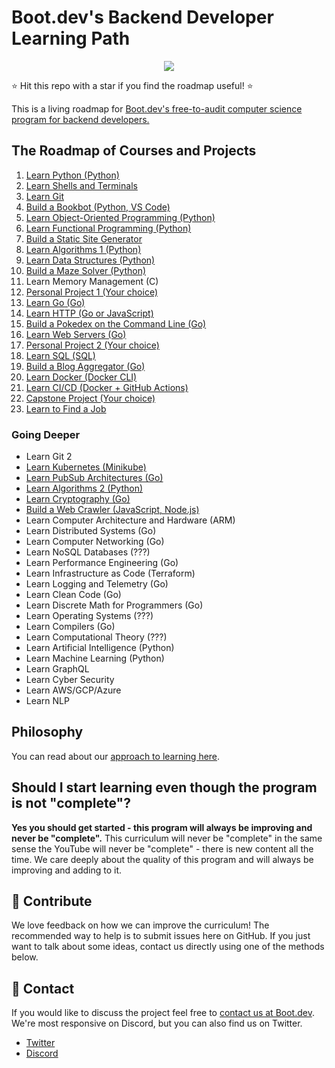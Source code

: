 # Boot.dev's Backend Developer Learning Path

<p align="center">
  <img  src="https://www.boot.dev/_nuxt/bootdev-logo-full-small.T5Eqr5qH.png">
</p>

⭐ Hit this repo with a star if you find the roadmap useful! ⭐

This is a living roadmap for [Boot.dev's free-to-audit computer science program for backend developers.](https://boot.dev)

## The Roadmap of Courses and Projects

1. [Learn Python (Python)](https://boot.dev/learn/learn-python)
2. [Learn Shells and Terminals](https://www.boot.dev/learn/learn-shells-and-terminals)
3. [Learn Git](https://www.boot.dev/learn/learn-git)
4. [Build a Bookbot (Python, VS Code)](https://boot.dev/learn/build-bookbot)
5. [Learn Object-Oriented Programming (Python)](https://boot.dev/learn/learn-object-oriented-programming)
6. [Learn Functional Programming (Python)](https://boot.dev/learn/learn-functional-programming)
7. [Build a Static Site Generator](https://www.boot.dev/learn/build-static-site-generator)
8. [Learn Algorithms 1 (Python)](https://boot.dev/learn/learn-algorithms)
9. [Learn Data Structures (Python)](https://boot.dev/learn/learn-data-structures)
10. [Build a Maze Solver (Python)](https://boot.dev/learn/maze-solver-python)
11. Learn Memory Management (C)
12. [Personal Project 1 (Your choice)](https://boot.dev/learn/personal-project-1)
13. [Learn Go (Go)](https://boot.dev/learn/learn-golang)
14. [Learn HTTP (Go or JavaScript)](https://boot.dev/learn/learn-http)
15. [Build a Pokedex on the Command Line (Go)](https://boot.dev/learn/build-pokedex-cli)
16. [Learn Web Servers (Go)](https://boot.dev/learn/learn-web-servers)
17. [Personal Project 2 (Your choice)](https://boot.dev/learn/personal-project-2)
18. [Learn SQL (SQL)](https://boot.dev/learn/learn-sql)
19. [Build a Blog Aggregator (Go)](https://boot.dev/learn/blog-aggregator)
20. [Learn Docker (Docker CLI)](https://boot.dev/learn/learn-docker)
21. [Learn CI/CD (Docker + GitHub Actions)](https://boot.dev/learn/learn-ci-cd)
22. [Capstone Project (Your choice)](https://boot.dev/learn/capstone-project)
23. [Learn to Find a Job](https://www.boot.dev/learn/learn-job-search)

### Going Deeper

* Learn Git 2
* [Learn Kubernetes (Minikube)](https://www.boot.dev/learn/learn-kubernetes)
* [Learn PubSub Architectures (Go)](https://www.boot.dev/learn/learn-pub-sub)
* [Learn Algorithms 2 (Python)](https://boot.dev/learn/learn-advanced-algorithms)
* [Learn Cryptography (Go)](https://boot.dev/learn/learn-cryptography)
* [Build a Web Crawler (JavaScript, Node.js)](https://boot.dev/learn/link-analyzer)
* Learn Computer Architecture and Hardware (ARM)
* Learn Distributed Systems (Go)
* Learn Computer Networking (Go)
* Learn NoSQL Databases (???)
* Learn Performance Engineering (Go)
* Learn Infrastructure as Code (Terraform)
* Learn Logging and Telemetry (Go)
* Learn Clean Code (Go)
* Learn Discrete Math for Programmers (Go)
* Learn Operating Systems (???)
* Learn Compilers (Go)
* Learn Computational Theory (???)
* Learn Artificial Intelligence (Python)
* Learn Machine Learning (Python)
* Learn GraphQL
* Learn Cyber Security
* Learn AWS/GCP/Azure
* Learn NLP

## Philosophy

You can read about our [approach to learning here](https://blog.boot.dev/about/).

## Should I start learning even though the program is not "complete"?

**Yes you should get started - this program will always be improving and never be "complete".** This curriculum will never be "complete" in the same sense the YouTube will never be "complete" - there is new content all the time. We care deeply about the quality of this program and will always be improving and adding to it.

## 👏 Contribute

We love feedback on how we can improve the curriculum! The recommended way to help is to submit issues here on GitHub. If you just want to talk about some ideas, contact us directly using one of the methods below.

## 💬 Contact

If you would like to discuss the project feel free to [contact us at Boot.dev](https://blog.boot.dev/contact/). We're most responsive on Discord, but you can also find us on Twitter.

* [Twitter](https://twitter.com/bootdotdev)
* [Discord](https://boot.dev/community)

